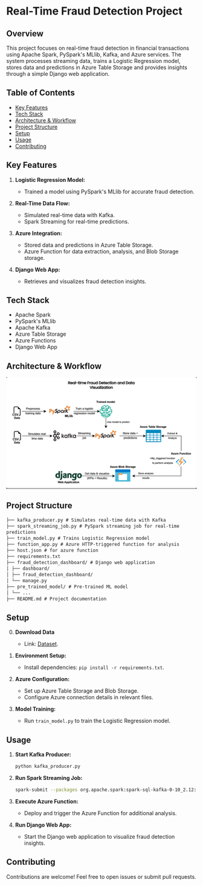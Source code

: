 # Real-Time Fraud Detection Project

## Overview

This project focuses on real-time fraud detection in financial transactions using Apache Spark, PySpark's MLlib, Kafka, and Azure services. The system processes streaming data, trains a Logistic Regression model, stores data and predictions in Azure Table Storage and provides insights through a simple Django web application.

## Table of Contents

- [Key Features](#key-features)
- [Tech Stack](#tech-stack)
- [Architecture & Workflow](#architecture-&-workflow)
- [Project Structure](#project-structure)
- [Setup](#setup)
- [Usage](#usage)
- [Contributing](#contributing)

## Key Features

1. **Logistic Regression Model:**
   - Trained a model using PySpark's MLlib for accurate fraud detection.

2. **Real-Time Data Flow:**
   - Simulated real-time data with Kafka.
   - Spark Streaming for real-time predictions.

3. **Azure Integration:**
   - Stored data and predictions in Azure Table Storage.
   - Azure Function for data extraction, analysis, and Blob Storage storage.

4. **Django Web App:**
   - Retrieves and visualizes fraud detection insights.

## Tech Stack

- Apache Spark
- PySpark's MLlib
- Apache Kafka
- Azure Table Storage
- Azure Functions
- Django Web App

## Architecture & Workflow

![Architecture](images/fraud_detection_arch.png)

## Project Structure
```
├── kafka_producer.py # Simulates real-time data with Kafka
├── spark_streaming_job.py # PySpark streaming job for real-time predictions
├── train_model.py # Trains Logistic Regression model
├── function_app.py # Azure HTTP-triggered function for analysis
├── host.json # for azure function
├── requirements.txt
├── fraud_detection_dashboard/ # Django web application
│ ├── dashboard/
│ ├── fraud_detection_dashboard/
│ └── manage.py
├── pre_trained_model/ # Pre-trained ML model
│ └── ...
├── README.md # Project documentation
```


## Setup

0. **Download Data**
   - Link: [Dataset](https://www.kaggle.com/datasets/chitwanmanchanda/fraudulent-transactions-data).

1. **Environment Setup:**
   - Install dependencies: `pip install -r requirements.txt`.

2. **Azure Configuration:**
   - Set up Azure Table Storage and Blob Storage.
   - Configure Azure connection details in relevant files.

3. **Model Training:**
   - Run `train_model.py` to train the Logistic Regression model.


## Usage

1. **Start Kafka Producer:**
   ```bash
   python kafka_producer.py

2. **Run Spark Streaming Job:**
   ```bash
   spark-submit --packages org.apache.spark:spark-sql-kafka-0-10_2.12:3.5.0 spark_streaming_job.py

3. **Execute Azure Function:**
   - Deploy and trigger the Azure Function for additional analysis.

4. **Run Django Web App:**
   - Start the Django web application to visualize fraud detection insights.


## Contributing

Contributions are welcome! Feel free to open issues or submit pull requests.
